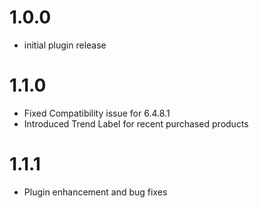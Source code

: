 # 1.0.0
- initial plugin release

# 1.1.0
- Fixed Compatibility issue for 6.4.8.1
- Introduced Trend Label for recent purchased products

# 1.1.1
- Plugin enhancement and bug fixes

